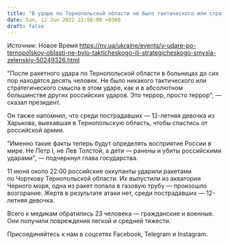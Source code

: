 ```yaml
---
title: "В ударе по Тернопольской области не было тактического или стратегического смысла — Зеленский"
date: Sun, 12 Jun 2022 22:56:00 +0300
draft: false
---
```

Источник: Новое Время https://nv.ua/ukraine/events/v-udare-po-ternopolskoy-oblasti-ne-bylo-takticheskogo-ili-strategicheskogo-smysla-zelenskiy-50249326.html


 "После ракетного удара по Тернопольской области в больницах до сих пор находятся десять человек. Не было никакого тактического или стратегического смысла в этом ударе, как и в абсолютном большинстве других российских ударов. Это террор, просто террор", — сказал президент.

Он также напомнил, что среди пострадавших — 12-летняя девочка из Харькова, выехавшая в Тернопольскую область, чтобы спастись от российской армии.

"Именно такие факты теперь будут определять восприятие России в мире. Не Петр I, не Лев Толстой, а дети — ранены и убиты российскими ударами", — подчеркнул глава государства.

11 июня около 22:00 российские оккупанты ударили ракетами по Чорткову Тернопольской области. Их выпустили из акватории Черного моря, одна из ракет попала в газовую трубу — произошло возгорание. Жертв в результате атаки нет, среди пострадавших — 12-летняя девочка.

Всего к медикам обратились 23 человека — гражданские и военные. Они получили повреждения легкой и средней тяжести.

Присоединяйтесь к нам в соцсетях Facebook, Telegram и Instagram.
